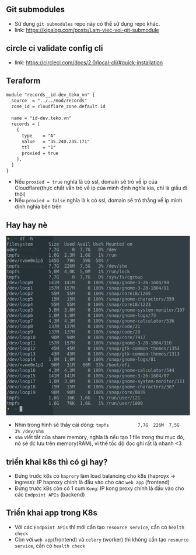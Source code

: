 ## Git submodules
- Sử dụng `git submodules` repo này có thể sử dụng repo khác.
- link: https://kipalog.com/posts/Lam-viec-voi-git-submodule

## circle ci validate config cli
- link: https://circleci.com/docs/2.0/local-cli/#quick-installation


## Teraform 
```
module "records__id-dev_teko_vn" {
  source  = "../../mod/records"
  zone_id = cloudflare_zone.default.id

  name = "id-dev.teko.vn"
  records = [
    {
      type    = "A"
      value   = "35.240.235.171"
      ttl     = "1"
      proxied = true
    },
  ]
}
```

- Nếu `proxied = true` nghĩa là có ssl, domain sẽ trỏ về ip của Cloudflare(thực chất vẫn trỏ về ip của mình định nghĩa kia, chỉ là giấu đi thôi)
- Nếu `proxied = false` nghĩa là k có ssl, domain sẽ trỏ thẳng về ip mình định nghĩa bên trên

## Hay hay nè

![VD](../images/df.png)

- Nhìn trong hình sẽ thấy cái dòng: `tmpfs           7,7G  226M  7,5G   3% /dev/shm` 
- `shm` viết tắt của share memory, nghĩa là nếu tạo 1 file trong thư mục đó, nó sẽ đc lưu trên memory(RAM), vì thế tốc độ đọc ghi rất là nhanh <3

## triển khai k8s thì có gì hay?
- Đứng trước k8s có `haprory` làm load balancing cho k8s (haproyx -> ingress): IP haproxy chính là đầu vào cho các `web app` (frontend)
- Đứng trước k8s còn có 1 cụm `Kong`: IP kong proxy chính là đầu vào cho các `Endpoint APIs` (backend)
## Triển khai app trong K8s
- Với các `Endpoint APIs` thì mới cần tạo `resource service`, cần có `health check`
- Còn với `web app`(frontend) và `celery` (worker) thì không cần tạo `resource service`, cần có `health check`
